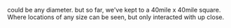 could be any diameter. but so far, we've kept to a 40mile x 40mile square. Where locations of any size can be seen, but only interacted with up close.